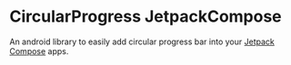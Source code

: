 # CircularProgress JetpackCompose

An android library to easily add circular progress bar into your [Jetpack Compose](https://developer.android.com/jetpack/compose) apps.